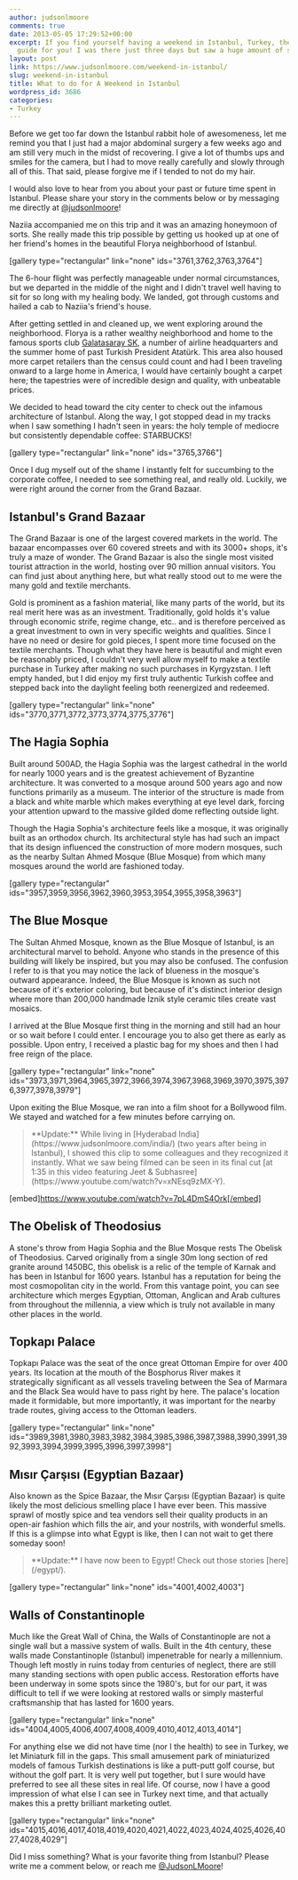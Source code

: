 ```yaml
---
author: judsonlmoore
comments: true
date: 2013-05-05 17:29:52+00:00
excerpt: If you find yourself having a weekend in Istanbul, Turkey, then this is the
  guide for you! I was there just three days but saw a huge amount of sites.
layout: post
link: https://www.judsonlmoore.com/weekend-in-istanbul/
slug: weekend-in-istanbul
title: What to do for A Weekend in Istanbul
wordpress_id: 3686
categories:
- Turkey
---
```


Before we get too far down the Istanbul rabbit hole of awesomeness, let me remind you that I just had a major abdominal surgery a few weeks ago and am still very much in the midst of recovering. I give a lot of thumbs ups and smiles for the camera, but I had to move really carefully and slowly through all of this. That said, please forgive me if I tended to not do my hair.

I would also love to hear from you about your past or future time spent in Istanbul. Please share your story in the comments below or by messaging me directly at [@judsonlmoore](http://twitter.com/judsonlmoore)!

Naziia accompanied me on this trip and it was an amazing honeymoon of sorts. She really made this trip possible by getting us hooked up at one of her friend's homes in the beautiful Florya neighborhood of Istanbul.

[gallery type="rectangular" link="none" ids="3761,3762,3763,3764"]

The 6-hour flight was perfectly manageable under normal circumstances, but we departed in the middle of the night and I didn't travel well having to sit for so long with my healing body. We landed, got through customs and hailed a cab to Naziia's friend's house.

After getting settled in and cleaned up, we went exploring around the neighborhood. Florya is a rather wealthy neighborhood and home to the famous sports club [Galatasaray SK](http://www.galatasaray.org/), a number of airline headquarters and the summer home of past Turkish President Atatürk. This area also housed more carpet retailers than the census could count and had I been traveling onward to a large home in America, I would have certainly bought a carpet here; the tapestries were of incredible design and quality, with unbeatable prices.

We decided to head toward the city center to check out the infamous architecture of Istanbul. Along the way, I got stopped dead in my tracks when I saw something I hadn't seen in years: the holy temple of mediocre but consistently dependable coffee: STARBUCKS!

[gallery type="rectangular" link="none" ids="3765,3766"]

Once I dug myself out of the shame I instantly felt for succumbing to the corporate coffee, I needed to see something real, and really old. Luckily, we were right around the corner from the Grand Bazaar.


## Istanbul's Grand Bazaar


The Grand Bazaar is one of the largest covered markets in the world. The bazaar encompasses over 60 covered streets and with its 3000+ shops, it's truly a maze of wonder. The Grand Bazaar is also the single most visited tourist attraction in the world, hosting over 90 million annual visitors. You can find just about anything here, but what really stood out to me were the many gold and textile merchants.

Gold is prominent as a fashion material, like many parts of the world, but its real merit here was as an investment. Traditionally, gold holds it's value through economic strife, regime change, etc.. and is therefore perceived as a great investment to own in very specific weights and qualities. Since I have no need or desire for gold pieces, I spent more time focused on the textile merchants. Though what they have here is beautiful and might even be reasonably priced, I couldn't very well allow myself to make a textile purchase in Turkey after making no such purchases in Kyrgyzstan. I left empty handed, but I did enjoy my first truly authentic Turkish coffee and stepped back into the daylight feeling both reenergized and redeemed.

[gallery type="rectangular" link="none" ids="3770,3771,3772,3773,3774,3775,3776"]


## The Hagia Sophia


Built around 500AD, the Hagia Sophia was the largest cathedral in the world for nearly 1000 years and is the greatest achievement of Byzantine architecture. It was converted to a mosque around 500 years ago and now functions primarily as a museum. The interior of the structure is made from a black and white marble which makes everything at eye level dark, forcing your attention upward to the massive gilded dome reflecting outside light.

Though the Hagia Sophia's architecture feels like a mosque, it was originally built as an orthodox church. Its architectural style has had such an impact that its design influenced the construction of more modern mosques, such as the nearby Sultan Ahmed Mosque (Blue Mosque) from which many mosques around the world are fashioned today.

[gallery type="rectangular" ids="3957,3959,3956,3962,3960,3953,3954,3955,3958,3963"]


## The Blue Mosque


The Sultan Ahmed Mosque, known as the Blue Mosque of Istanbul, is an architectural marvel to behold. Anyone who stands in the presence of this building will likely be inspired, but you may also be confused. The confusion I refer to is that you may notice the lack of blueness in the mosque's outward appearance. Indeed, the Blue Mosque is known as such not because of it's exterior coloring, but because of it's distinct interior design where more than 200,000 handmade İznik style ceramic tiles create vast mosaics.

I arrived at the Blue Mosque first thing in the morning and still had an hour or so wait before I could enter. I encourage you to also get there as early as possible. Upon entry, I received a plastic bag for my shoes and then I had free reign of the place.

[gallery type="rectangular" link="none" ids="3973,3971,3964,3965,3972,3966,3974,3967,3968,3969,3970,3975,3976,3977,3978,3979"]

Upon exiting the Blue Mosque, we ran into a film shoot for a Bollywood film. We stayed and watched for a few minutes before carrying on.


<blockquote>**Update:** While living in [Hyderabad India](https://www.judsonlmoore.com/india/) (two years after being in Istanbul), I showed this clip to some colleagues and they recognized it instantly. What we saw being filmed can be seen in its final cut [at 1:35 in this video featuring Jeet & Subhasree](https://www.youtube.com/watch?v=xNEsq9zMX-Y).</blockquote>


[embed]https://www.youtube.com/watch?v=7pL4DmS4Ork[/embed]


## The Obelisk of Theodosius


A stone's throw from Hagia Sophia and the Blue Mosque rests The Obelisk of Theodosius. Carved originally from a single 30m long section of red granite around 1450BC, this obelisk is a relic of the temple of Karnak and has been in Istanbul for 1600 years. Istanbul has a reputation for being the most cosmopolitan city in the world. From this vantage point, you can see architecture which merges Egyptian, Ottoman, Anglican and Arab cultures from throughout the millennia, a view which is truly not available in many other places in the world.


## Topkapı Palace


Topkapı Palace was the seat of the once great Ottoman Empire for over 400 years. Its location at the mouth of the Bosphorus River makes it strategically significant as all vessels traveling between the Sea of Marmara and the Black Sea would have to pass right by here. The palace's location made it formidable, but more importantly, it was important for the nearby trade routes, giving access to the Ottoman leaders.

[gallery type="rectangular" link="none" ids="3989,3981,3980,3983,3982,3984,3985,3986,3987,3988,3990,3991,3992,3993,3994,3999,3995,3996,3997,3998"]


## Mısır Çarşısı (Egyptian Bazaar)


Also known as the Spice Bazaar, the Mısır Çarşısı (Egyptian Bazaar) is quite likely the most delicious smelling place I have ever been. This massive sprawl of mostly spice and tea vendors sell their quality products in an open-air fashion which fills the air, and your nostrils, with wonderful smells. If this is a glimpse into what Egypt is like, then I can not wait to get there someday soon!


<blockquote>**Update:** I have now been to Egypt! Check out those stories [here](/egypt/).</blockquote>


[gallery type="rectangular" link="none" ids="4001,4002,4003"]


## Walls of Constantinople


Much like the Great Wall of China, the Walls of Constantinople are not a single wall but a massive system of walls. Built in the 4th century, these walls made Constantinople (Istanbul) impenetrable for nearly a millennium. Though left mostly in ruins today from centuries of neglect, there are still many standing sections with open public access. Restoration efforts have been underway in some spots since the 1980's, but for our part, it was difficult to tell if we were looking at restored walls or simply masterful craftsmanship that has lasted for 1600 years.

[gallery type="rectangular" link="none" ids="4004,4005,4006,4007,4008,4009,4010,4012,4013,4014"]

For anything else we did not have time (nor I the health) to see in Turkey, we let Miniaturk fill in the gaps. This small amusement park of miniaturized models of famous Turkish destinations is like a putt-putt golf course, but without the golf part. It is very well put together, but I sure would have preferred to see all these sites in real life. Of course, now I have a good impression of what else I can see in Turkey next time, and that actually makes this a pretty brilliant marketing outlet.

[gallery type="rectangular" link="none" ids="4015,4016,4017,4018,4019,4020,4021,4022,4023,4024,4025,4026,4027,4028,4029"]

Did I miss something? What is your favorite thing from Istanbul? Please write me a comment below, or reach me [@JudsonLMoore](http://twitter.com/judsonlmoore)!
